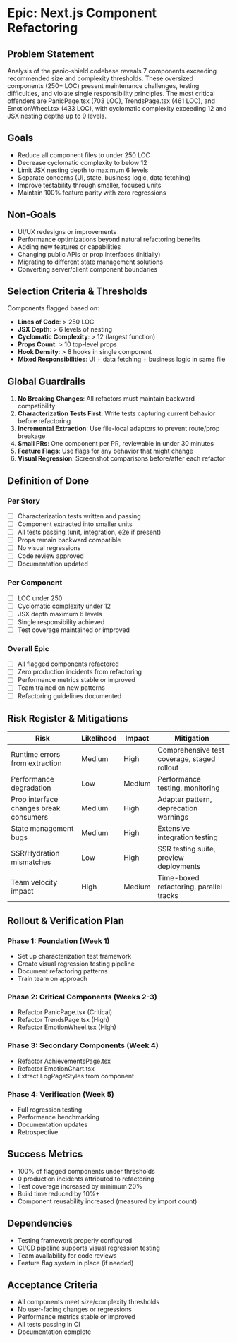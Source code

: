 # Epic: Next.js Component Refactoring

## Problem Statement
Analysis of the panic-shield codebase reveals 7 components exceeding recommended size and complexity thresholds. These oversized components (250+ LOC) present maintenance challenges, testing difficulties, and violate single responsibility principles. The most critical offenders are PanicPage.tsx (703 LOC), TrendsPage.tsx (461 LOC), and EmotionWheel.tsx (433 LOC), with cyclomatic complexity exceeding 12 and JSX nesting depths up to 9 levels.

## Goals
- Reduce all component files to under 250 LOC
- Decrease cyclomatic complexity to below 12
- Limit JSX nesting depth to maximum 6 levels
- Separate concerns (UI, state, business logic, data fetching)
- Improve testability through smaller, focused units
- Maintain 100% feature parity with zero regressions

## Non-Goals
- UI/UX redesigns or improvements
- Performance optimizations beyond natural refactoring benefits
- Adding new features or capabilities
- Changing public APIs or prop interfaces (initially)
- Migrating to different state management solutions
- Converting server/client component boundaries

## Selection Criteria & Thresholds
Components flagged based on:
- **Lines of Code**: > 250 LOC
- **JSX Depth**: > 6 levels of nesting
- **Cyclomatic Complexity**: > 12 (largest function)
- **Props Count**: > 10 top-level props
- **Hook Density**: > 8 hooks in single component
- **Mixed Responsibilities**: UI + data fetching + business logic in same file

## Global Guardrails
1. **No Breaking Changes**: All refactors must maintain backward compatibility
2. **Characterization Tests First**: Write tests capturing current behavior before refactoring
3. **Incremental Extraction**: Use file-local adaptors to prevent route/prop breakage
4. **Small PRs**: One component per PR, reviewable in under 30 minutes
5. **Feature Flags**: Use flags for any behavior that might change
6. **Visual Regression**: Screenshot comparisons before/after each refactor

## Definition of Done

### Per Story
- [ ] Characterization tests written and passing
- [ ] Component extracted into smaller units
- [ ] All tests passing (unit, integration, e2e if present)
- [ ] Props remain backward compatible
- [ ] No visual regressions
- [ ] Code review approved
- [ ] Documentation updated

### Per Component
- [ ] LOC under 250
- [ ] Cyclomatic complexity under 12
- [ ] JSX depth maximum 6 levels
- [ ] Single responsibility achieved
- [ ] Test coverage maintained or improved

### Overall Epic
- [ ] All flagged components refactored
- [ ] Zero production incidents from refactoring
- [ ] Performance metrics stable or improved
- [ ] Team trained on new patterns
- [ ] Refactoring guidelines documented

## Risk Register & Mitigations

| Risk | Likelihood | Impact | Mitigation |
|------|------------|--------|------------|
| Runtime errors from extraction | Medium | High | Comprehensive test coverage, staged rollout |
| Performance degradation | Low | Medium | Performance testing, monitoring |
| Prop interface changes break consumers | Medium | High | Adapter pattern, deprecation warnings |
| State management bugs | Medium | High | Extensive integration testing |
| SSR/Hydration mismatches | Low | High | SSR testing suite, preview deployments |
| Team velocity impact | High | Medium | Time-boxed refactoring, parallel tracks |

## Rollout & Verification Plan

### Phase 1: Foundation (Week 1)
- Set up characterization test framework
- Create visual regression testing pipeline
- Document refactoring patterns
- Train team on approach

### Phase 2: Critical Components (Weeks 2-3)
- Refactor PanicPage.tsx (Critical)
- Refactor TrendsPage.tsx (High)
- Refactor EmotionWheel.tsx (High)

### Phase 3: Secondary Components (Week 4)
- Refactor AchievementsPage.tsx
- Refactor EmotionChart.tsx
- Extract LogPageStyles from component

### Phase 4: Verification (Week 5)
- Full regression testing
- Performance benchmarking
- Documentation updates
- Retrospective

## Success Metrics
- 100% of flagged components under thresholds
- 0 production incidents attributed to refactoring
- Test coverage increased by minimum 20%
- Build time reduced by 10%+
- Component reusability increased (measured by import count)

## Dependencies
- Testing framework properly configured
- CI/CD pipeline supports visual regression testing
- Team availability for code reviews
- Feature flag system in place (if needed)

## Acceptance Criteria
- All components meet size/complexity thresholds
- No user-facing changes or regressions
- Performance metrics stable or improved
- All tests passing in CI
- Documentation complete